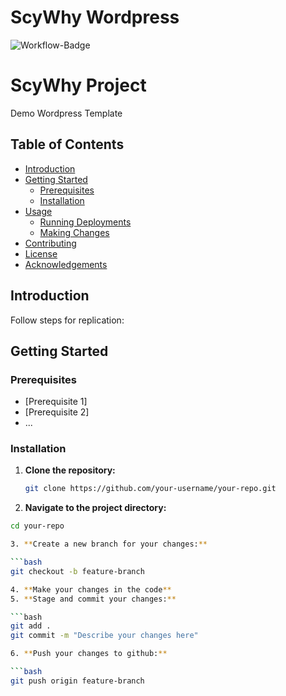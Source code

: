 # ScyWhy Wordpress 
![Workflow-Badge](https://github.com/depgod/scywhy/actions/workflows/deploy.yml/badge.svg)

# ScyWhy Project

Demo Wordpress Template

## Table of Contents

- [Introduction](#introduction)
- [Getting Started](#getting-started)
  - [Prerequisites](#prerequisites)
  - [Installation](#installation)
- [Usage](#usage)
  - [Running Deployments](#running-deployments)
  - [Making Changes](#making-changes)
- [Contributing](#contributing)
- [License](#license)
- [Acknowledgements](#acknowledgements)

## Introduction

Follow steps for replication:

## Getting Started

### Prerequisites


- [Prerequisite 1]
- [Prerequisite 2]
- ...

### Installation

1. **Clone the repository:**

   ```bash
   git clone https://github.com/your-username/your-repo.git

2. **Navigate to the project directory:**

  ```bash
  cd your-repo

3. **Create a new branch for your changes:**

  ```bash
  git checkout -b feature-branch

4. **Make your changes in the code**
5. **Stage and commit your changes:**

  ```bash
  git add .
  git commit -m "Describe your changes here"

6. **Push your changes to github:**

  ```bash
  git push origin feature-branch


